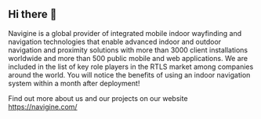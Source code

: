 ## Hi there 👋

Navigine is a global provider of integrated mobile indoor wayfinding and navigation technologies that enable advanced indoor and outdoor navigation and proximity solutions with more than 3000 client installations worldwide and more than 500 public mobile and web applications. We are included in the list of key role players in the RTLS market among companies around the world. You will notice the benefits of using an indoor navigation system within a month after deployment!

Find out more about us and our projects on our website https://navigine.com/

<!--

**Here are some ideas to get you started:**

🙋‍♀️ A short introduction - what is your organization all about?
🌈 Contribution guidelines - how can the community get involved?
👩‍💻 Useful resources - where can the community find your docs? Is there anything else the community should know?
🍿 Fun facts - what does your team eat for breakfast?
🧙 Remember, you can do mighty things with the power of [Markdown](https://docs.github.com/github/writing-on-github/getting-started-with-writing-and-formatting-on-github/basic-writing-and-formatting-syntax)
-->
